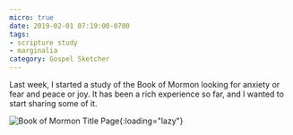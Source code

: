 ```yaml
---
micro: true
date: 2019-02-01 07:19:00-0700
tags:
- scripture study
- marginalia
category: Gospel Sketcher
---
```


Last week, I started a study of the Book of Mormon looking for anxiety or fear and peace or joy. It has been a rich experience so far, and I wanted to start sharing some of it.

![Book of Mormon Title Page](https://media.bennorris.org/images/gospelsketcher/uploads/2019/21bf11e609.jpg){:loading="lazy"}